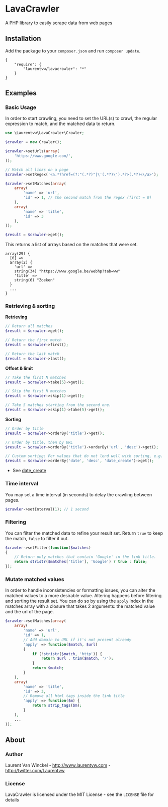LavaCrawler
===========

A PHP library to easily scrape data from web pages


Installation
------------

Add the package to your `composer.json` and run `composer update`.

    {
        "require": {
            "laurentvw/lavacrawler": "*"
        }
    }


Examples
--------

### Basic Usage

In order to start crawling, you need to set the URL(s) to crawl, the regular expression to match, and the matched data to return.

```php
use \Laurentvw\LavaCrawler\Crawler;

$crawler = new Crawler();

$crawler->setUrls(array(
    'https://www.google.com/',
));

// Match all links on a page
$crawler->setRegex('<a.*?href=(?:"(.*?)"|\'(.*?)\').*?>(.*?)<\/a>');

$crawler->setMatches(array(
    array(
        'name' => 'url',
        'id' => 1, // the second match from the regex (first = 0)
    ),
    array(
        'name' => 'title',
        'id' => 3
    ),
));

$result = $crawler->get();
```

This returns a list of arrays based on the matches that were set.

    array(29) {
      [0] =>
      array(2) {
        'url' =>
        string(34) "https://www.google.be/webhp?tab=ww"
        'title' =>
        string(6) "Zoeken"
      }
      ...
    }


### Retrieving & sorting

**Retrieving**
```php
// Return all matches
$result = $crawler->get();

// Return the first match
$result = $crawler->first();

// Return the last match
$result = $crawler->last();
```

**Offset & limit**
```php
// Take the first N matches
$result = $crawler->take(5)->get();

// Skip the first N matches
$result = $crawler->skip(1)->get();

// Take 5 matches starting from the second one.
$result = $crawler->skip(1)->take(5)->get();
```

**Sorting**
```php
// Order by title
$result = $crawler->orderBy('title')->get();

// Order by title, then by URL
$result = $crawler->orderBy('title')->orderBy('url', 'desc')->get();

// Custom sorting: For values that do not lend well with sorting, e.g. dates*.
$result = $crawler->orderBy('date', 'desc', 'date_create')->get();
```
* See [date_create](http://php.net/manual/en/function.date-create.php)

### Time interval

You may set a time interval (in seconds) to delay the crawling between pages.
```php
$crawler->setInterval(1); // 1 second
```

### Filtering

You can filter the matched data to refine your result set. Return `true` to keep the match, `false` to filter it out.
```php
$crawler->setFilter(function($matches)
{
    // Return only matches that contain 'Google' in the link title.
    return stristr($matches['title'], 'Google') ? true : false;
});
```

### Mutate matched values

In order to handle inconsistencies or formatting issues, you can alter the matched values to a more desirable value. Altering happens before filtering and sorting the result set. You can do so by using the `apply` index in the matches array with a closure that takes 2 arguments: the matched value and the url of the page.

```php
$crawler->setMatches(array(
    array(
        'name' => 'url',
        'id' => 1,
        // Add domain to URL if it's not present already
        'apply' => function($match, $url)
        {
            if (!stristr($match, 'http')) {
                return $url . trim($match, '/');
            }
            return $match;
        }
    ),
    array(
        'name' => 'title',
        'id' => 3,
        // Remove all html tags inside the link title
        'apply' => function($m) {
            return strip_tags($m);
        }
    ),
    ...
));
```

About
-----
### Author

Laurent Van Winckel - <http://www.laurentvw.com> - <http://twitter.com/Laurentvw>

### License

LavaCrawler is licensed under the MIT License - see the `LICENSE` file for details
